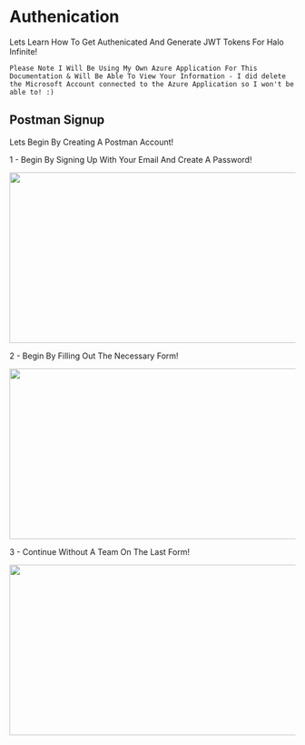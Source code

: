 # Authenication

Lets Learn How To Get Authenicated And Generate JWT Tokens For Halo Infinite!

```Please Note I Will Be Using My Own Azure Application For This Documentation & Will Be Able To View Your Information - I did delete the Microsoft Account connected to the Azure Application so I won't be able to! :)```

## Postman Signup

Lets Begin By Creating A Postman Account!

1 - Begin By Signing Up With Your Email And Create A Password!

<img src="https://raw.githubusercontent.com/Sennful/Halo-Infinite-API/main/Images/postmansignup.png" width="700" height="300">

2 - Begin By Filling Out The Necessary Form!

<img src="https://raw.githubusercontent.com/Sennful/Halo-Infinite-API/main/Images/postmanforms.png" width="700" height="300">

3 - Continue Without A Team On The Last Form!

<img src="https://raw.githubusercontent.com/Sennful/Halo-Infinite-API/main/Images/postmanforms2.png" width="700" height="300">
